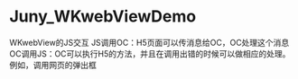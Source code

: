 # Juny_WKwebViewDemo
WKwebView的JS交互
JS调用OC：H5页面可以传消息给OC，OC处理这个消息
OC调用JS：OC可以执行H5的方法，并且在调用出错的时候可以做相应的处理。例如，调用网页的弹出框
